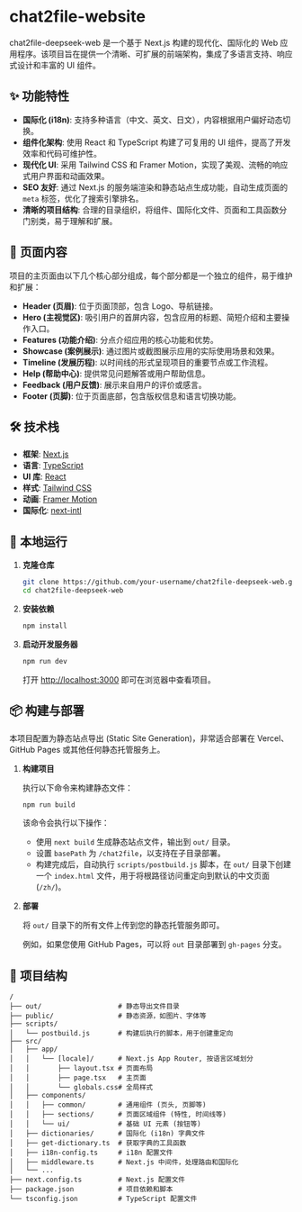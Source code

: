 # chat2file-website

chat2file-deepseek-web 是一个基于 Next.js 构建的现代化、国际化的 Web 应用程序。该项目旨在提供一个清晰、可扩展的前端架构，集成了多语言支持、响应式设计和丰富的 UI 组件。

## ✨ 功能特性

- **国际化 (i18n)**: 支持多种语言（中文、英文、日文），内容根据用户偏好动态切换。
- **组件化架构**: 使用 React 和 TypeScript 构建了可复用的 UI 组件，提高了开发效率和代码可维护性。
- **现代化 UI**: 采用 Tailwind CSS 和 Framer Motion，实现了美观、流畅的响应式用户界面和动画效果。
- **SEO 友好**: 通过 Next.js 的服务端渲染和静态站点生成功能，自动生成页面的 `meta` 标签，优化了搜索引擎排名。
- **清晰的项目结构**: 合理的目录组织，将组件、国际化文件、页面和工具函数分门别类，易于理解和扩展。

## 📄 页面内容

项目的主页面由以下几个核心部分组成，每个部分都是一个独立的组件，易于维护和扩展：

- **Header (页眉)**: 位于页面顶部，包含 Logo、导航链接。
- **Hero (主视觉区)**: 吸引用户的首屏内容，包含应用的标题、简短介绍和主要操作入口。
- **Features (功能介绍)**: 分点介绍应用的核心功能和优势。
- **Showcase (案例展示)**: 通过图片或截图展示应用的实际使用场景和效果。
- **Timeline (发展历程)**: 以时间线的形式呈现项目的重要节点或工作流程。
- **Help (帮助中心)**: 提供常见问题解答或用户帮助信息。
- **Feedback (用户反馈)**: 展示来自用户的评价或感言。
- **Footer (页脚)**: 位于页面底部，包含版权信息和语言切换功能。

## 🛠️ 技术栈

- **框架**: [Next.js](https://nextjs.org/)
- **语言**: [TypeScript](https://www.typescriptlang.org/)
- **UI 库**: [React](https://react.dev/)
- **样式**: [Tailwind CSS](https://tailwindcss.com/)
- **动画**: [Framer Motion](https://www.framer.com/motion/)
- **国际化**: [next-intl](https://next-intl-docs.vercel.app/)

## 🚀 本地运行

1.  **克隆仓库**

    ```bash
    git clone https://github.com/your-username/chat2file-deepseek-web.git
    cd chat2file-deepseek-web
    ```

2.  **安装依赖**

    ```bash
    npm install
    ```

3.  **启动开发服务器**

    ```bash
    npm run dev
    ```

    打开 [http://localhost:3000](http://localhost:3000) 即可在浏览器中查看项目。

## 📦 构建与部署

本项目配置为静态站点导出 (Static Site Generation)，非常适合部署在 Vercel、GitHub Pages 或其他任何静态托管服务上。

1.  **构建项目**

    执行以下命令来构建静态文件：

    ```bash
    npm run build
    ```

    该命令会执行以下操作：
    -   使用 `next build` 生成静态站点文件，输出到 `out/` 目录。
    -   设置 `basePath` 为 `/chat2file`，以支持在子目录部署。
    -   构建完成后，自动执行 `scripts/postbuild.js` 脚本，在 `out/` 目录下创建一个 `index.html` 文件，用于将根路径访问重定向到默认的中文页面 (`/zh/`)。

2.  **部署**

    将 `out/` 目录下的所有文件上传到您的静态托管服务即可。

    例如，如果您使用 GitHub Pages，可以将 `out` 目录部署到 `gh-pages` 分支。

## 📂 项目结构

```
/
├── out/                   # 静态导出文件目录
├── public/                # 静态资源，如图片、字体等
├── scripts/
│   └── postbuild.js       # 构建后执行的脚本，用于创建重定向
├── src/
│   ├── app/
│   │   └── [locale]/      # Next.js App Router, 按语言区域划分
│   │       ├── layout.tsx # 页面布局
│   │       ├── page.tsx   # 主页面
│   │       └── globals.css# 全局样式
│   ├── components/
│   │   ├── common/        # 通用组件 (页头, 页脚等)
│   │   ├── sections/      # 页面区域组件 (特性, 时间线等)
│   │   └── ui/            # 基础 UI 元素 (按钮等)
│   ├── dictionaries/      # 国际化 (i18n) 字典文件
│   ├── get-dictionary.ts  # 获取字典的工具函数
│   ├── i18n-config.ts     # i18n 配置文件
│   ├── middleware.ts      # Next.js 中间件，处理路由和国际化
│   └── ...
├── next.config.ts         # Next.js 配置文件
├── package.json           # 项目依赖和脚本
└── tsconfig.json          # TypeScript 配置文件
```